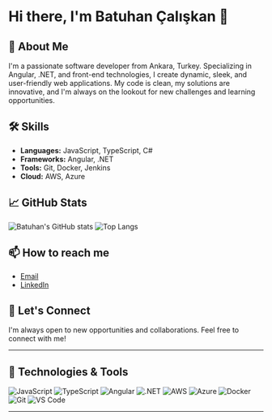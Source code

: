 # Hi there, I'm Batuhan Çalışkan 👋


## 🚀 About Me
I'm a passionate software developer from Ankara, Turkey. Specializing in Angular, .NET, and front-end technologies, I create dynamic, sleek, and user-friendly web applications. My code is clean, my solutions are innovative, and I'm always on the lookout for new challenges and learning opportunities.

## 🛠️ Skills
- **Languages:** JavaScript, TypeScript, C#
- **Frameworks:** Angular, .NET
- **Tools:** Git, Docker, Jenkins
- **Cloud:** AWS, Azure

## 📈 GitHub Stats
![Batuhan's GitHub stats](https://github-readme-stats.vercel.app/api?username=bthnclskn&show_icons=true&theme=radical)
![Top Langs](https://github-readme-stats.vercel.app/api/top-langs/?username=bthnclskn&layout=compact&theme=radical)

## 📫 How to reach me
- [Email](mailto:batuhanclskn11@gmail.com)
- [LinkedIn](https://www.linkedin.com/in/batuhanclskn/)


## 💬 Let's Connect
I'm always open to new opportunities and collaborations. Feel free to connect with me!

---

## 🔧 Technologies & Tools

![JavaScript](https://img.shields.io/badge/-JavaScript-black?style=flat-square&logo=javascript)
![TypeScript](https://img.shields.io/badge/-TypeScript-black?style=flat-square&logo=typescript)
![Angular](https://img.shields.io/badge/-Angular-black?style=flat-square&logo=angular)
![.NET](https://img.shields.io/badge/-.NET-black?style=flat-square&logo=dotnet)
![AWS](https://img.shields.io/badge/-AWS-black?style=flat-square&logo=amazon)
![Azure](https://img.shields.io/badge/-Azure-black?style=flat-square&logo=microsoftazure)
![Docker](https://img.shields.io/badge/-Docker-black?style=flat-square&logo=docker)
![Git](https://img.shields.io/badge/-Git-black?style=flat-square&logo=git)
![VS Code](https://img.shields.io/badge/-VS%20Code-black?style=flat-square&logo=visualstudiocode)

---


